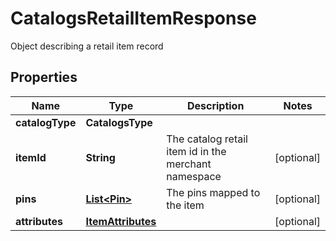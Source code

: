 

# CatalogsRetailItemResponse

Object describing a retail item record

## Properties

| Name | Type | Description | Notes |
|------------ | ------------- | ------------- | -------------|
|**catalogType** | **CatalogsType** |  |  |
|**itemId** | **String** | The catalog retail item id in the merchant namespace |  [optional] |
|**pins** | [**List&lt;Pin&gt;**](Pin.md) | The pins mapped to the item |  [optional] |
|**attributes** | [**ItemAttributes**](ItemAttributes.md) |  |  [optional] |



